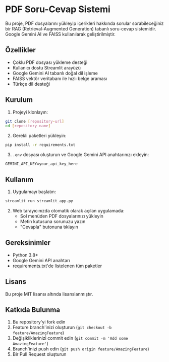 # PDF Soru-Cevap Sistemi

Bu proje, PDF dosyalarını yükleyip içerikleri hakkında sorular sorabileceğiniz bir RAG (Retrieval-Augmented Generation) tabanlı soru-cevap sistemidir. Google Gemini AI ve FAISS kullanılarak geliştirilmiştir.

## Özellikler

- Çoklu PDF dosyası yükleme desteği
- Kullanıcı dostu Streamlit arayüzü
- Google Gemini AI tabanlı doğal dil işleme
- FAISS vektör veritabanı ile hızlı belge araması
- Türkçe dil desteği

## Kurulum

1. Projeyi klonlayın:
```bash
git clone [repository-url]
cd [repository-name]
```

2. Gerekli paketleri yükleyin:
```bash
pip install -r requirements.txt
```

3. `.env` dosyası oluşturun ve Google Gemini API anahtarınızı ekleyin:
```
GEMINI_API_KEY=your_api_key_here
```

## Kullanım

1. Uygulamayı başlatın:
```bash
streamlit run streamlit_app.py
```

2. Web tarayıcınızda otomatik olarak açılan uygulamada:
   - Sol menüden PDF dosyalarınızı yükleyin
   - Metin kutusuna sorunuzu yazın
   - "Cevapla" butonuna tıklayın

## Gereksinimler

- Python 3.8+
- Google Gemini API anahtarı
- requirements.txt'de listelenen tüm paketler

## Lisans

Bu proje MIT lisansı altında lisanslanmıştır.

## Katkıda Bulunma

1. Bu repository'yi fork edin
2. Feature branch'inizi oluşturun (`git checkout -b feature/AmazingFeature`)
3. Değişikliklerinizi commit edin (`git commit -m 'Add some AmazingFeature'`)
4. Branch'inizi push edin (`git push origin feature/AmazingFeature`)
5. Bir Pull Request oluşturun 